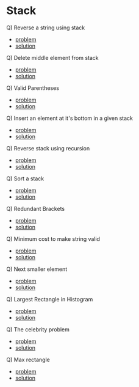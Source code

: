 # Stack

Q) Reverse a string using stack

- [problem](./reverseStringUsingStack.cpp)
- [solution](./reverseStringUsingStack.cpp)

Q) Delete middle element from stack

- [problem](https://www.codingninjas.com/studio/problems/delete-middle-element-from-stack_985246?leftPanelTab=0&campaign=Lovebabbarcodestudio&utm_source=youtube&utm_medium=affiliate&utm_campaign=Lovebabbarcodestudio)
- [solution](https://www.codingninjas.com/studio/problems/delete-middle-element-from-stack_985246?leftPanelTab=1&campaign=Lovebabbarcodestudio&utm_source=youtube&utm_medium=affiliate&utm_campaign=Lovebabbarcodestudio)

Q) Valid Parentheses

- [problem](https://www.codingninjas.com/studio/problems/valid-parenthesis_795104?topList=love-babbar-dsa-sheet-problems&leftPanelTab=0&campaign=Lovebabbarcodestudio&utm_source=youtube&utm_medium=affiliate&utm_campaign=Lovebabbarcodestudio)
- [solution](https://www.codingninjas.com/studio/problems/valid-parenthesis_795104?topList=love-babbar-dsa-sheet-problems&leftPanelTab=1&campaign=Lovebabbarcodestudio&utm_source=youtube&utm_medium=affiliate&utm_campaign=Lovebabbarcodestudio)

Q) Insert an element at it's bottom in a given stack

- [problem](https://www.codingninjas.com/studio/problems/insert-an-element-at-its-bottom-in-a-given-stack_1171166?topList=love-babbar-dsa-sheet-problems&leftPanelTab=0&campaign=Lovebabbarcodestudio&utm_source=youtube&utm_medium=affiliate&utm_campaign=Lovebabbarcodestudio)
- [solution](https://www.codingninjas.com/studio/problems/insert-an-element-at-its-bottom-in-a-given-stack_1171166?topList=love-babbar-dsa-sheet-problems&leftPanelTab=1&campaign=Lovebabbarcodestudio&utm_source=youtube&utm_medium=affiliate&utm_campaign=Lovebabbarcodestudio)

Q) Reverse stack using recursion

- [problem](https://www.codingninjas.com/studio/problems/reverse-stack-using-recursion_631875?topList=love-babbar-dsa-sheet-problems&leftPanelTab=0&campaign=Lovebabbarcodestudio&utm_source=youtube&utm_medium=affiliate&utm_campaign=Lovebabbarcodestudio)
- [solution](https://www.codingninjas.com/studio/problems/reverse-stack-using-recursion_631875?topList=love-babbar-dsa-sheet-problems&leftPanelTab=1&campaign=Lovebabbarcodestudio&utm_source=youtube&utm_medium=affiliate&utm_campaign=Lovebabbarcodestudio)

Q) Sort a stack

- [problem](https://www.codingninjas.com/studio/problems/sort-a-stack_985275?topList=love-babbar-dsa-sheet-problems&leftPanelTab=0&campaign=Lovebabbarcodestudio&utm_source=youtube&utm_medium=affiliate&utm_campaign=Lovebabbarcodestudio)
- [solution](https://www.codingninjas.com/studio/problems/sort-a-stack_985275?topList=love-babbar-dsa-sheet-problems&leftPanelTab=1&campaign=Lovebabbarcodestudio&utm_source=youtube&utm_medium=affiliate&utm_campaign=Lovebabbarcodestudio)

Q) Redundant Brackets

- [problem](https://www.codingninjas.com/studio/problems/redundant-brackets_975473?leftPanelTab=0&campaign=Lovebabbarcodestudio&utm_source=youtube&utm_medium=affiliate&utm_campaign=Lovebabbarcodestudio)
- [solution](https://www.codingninjas.com/studio/problems/redundant-brackets_975473?leftPanelTab=1&campaign=Lovebabbarcodestudio&utm_source=youtube&utm_medium=affiliate&utm_campaign=Lovebabbarcodestudio)

Q) Minimum cost to make string valid

- [problem](https://www.codingninjas.com/studio/problems/minimum-cost-to-make-string-valid_1115770?leftPanelTab=0&campaign=Lovebabbarcodestudio&utm_source=youtube&utm_medium=affiliate&utm_campaign=Lovebabbarcodestudio)
- [solution](https://www.codingninjas.com/studio/problems/minimum-cost-to-make-string-valid_1115770?leftPanelTab=1&campaign=Lovebabbarcodestudio&utm_source=youtube&utm_medium=affiliate&utm_campaign=Lovebabbarcodestudio)

Q) Next smaller element

- [problem](https://www.codingninjas.com/studio/problems/next-smaller-element_1112581?topList=love-babbar-dsa-sheet-problems&leftPanelTab=0&campaign=Lovebabbarcodestudio&utm_source=youtube&utm_medium=affiliate&utm_campaign=Lovebabbarcodestudio)
- [solution](https://www.codingninjas.com/studio/problems/next-smaller-element_1112581?topList=love-babbar-dsa-sheet-problems&leftPanelTab=1&campaign=Lovebabbarcodestudio&utm_source=youtube&utm_medium=affiliate&utm_campaign=Lovebabbarcodestudio)

Q) Largest Rectangle in Histogram

- [problem](https://leetcode.com/problems/largest-rectangle-in-histogram/)
- [solution](https://leetcode.com/problems/largest-rectangle-in-histogram/submissions/1037329325/)

Q) The celebrity problem

- [problem](https://practice.geeksforgeeks.org/problems/the-celebrity-problem/1)
- [solution](./celebrityProblem.cpp)

Q) Max rectangle

- [problem](https://practice.geeksforgeeks.org/problems/max-rectangle/1)
- [solution](./maxRectangle.cpp)